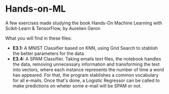 # Hands-on-ML
A few exercises made studying the book Hands-On Machine Learning with Scikit-Learn &amp; TensorFlow, by Aurelien Geron

What you will find in these files:

- **E3.1:** A MNIST Classifier based on KNN, using Grid Search to stablish the better parameters for the data
- **E3.4:** A SPAM Classifier. Taking emails text files, the notebook handles the data, removing unnecessary information and transforming the text into vectors, where each instance represents the number of time a word has appeared. For that, the program stablishes a common vocabulary for all e-mails. Once that's done, a Logistic Regressor can be called to make predictions on wheter some e-mail will be SPAM or not.
